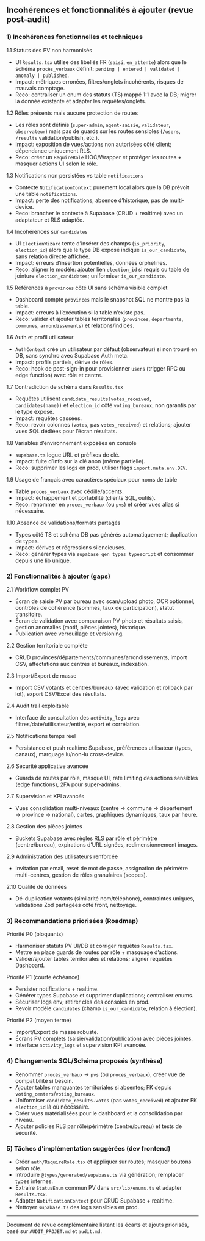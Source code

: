 ## Incohérences et fonctionnalités à ajouter (revue post-audit)

### 1) Incohérences fonctionnelles et techniques

1.1 Statuts des PV non harmonisés
- UI `Results.tsx` utilise des libellés FR (`saisi`, `en_attente`) alors que le schéma `procès_verbaux` définit: `pending | entered | validated | anomaly | published`.
- Impact: métriques erronées, filtres/onglets incohérents, risques de mauvais comptage.
- Reco: centraliser un enum des statuts (TS) mappé 1:1 avec la DB; migrer la donnée existante et adapter les requêtes/onglets.

1.2 Rôles présents mais aucune protection de routes
- Les rôles sont définis (`super-admin`, `agent-saisie`, `validateur`, `observateur`) mais pas de guards sur les routes sensibles (`/users`, `/results` validation/publish, etc.).
- Impact: exposition de vues/actions non autorisées côté client; dépendance uniquement RLS.
- Reco: créer un `RequireRole` HOC/Wrapper et protéger les routes + masquer actions UI selon le rôle.

1.3 Notifications non persistées vs table `notifications`
- Contexte `NotificationContext` purement local alors que la DB prévoit une table `notifications`.
- Impact: perte des notifications, absence d’historique, pas de multi-device.
- Reco: brancher le contexte à Supabase (CRUD + realtime) avec un adaptateur et RLS adaptée.

1.4 Incohérences sur `candidates`
- UI `ElectionWizard` tente d’insérer des champs (`is_priority`, `election_id`) alors que le type DB exposé indique `is_our_candidate`, sans relation directe affichée.
- Impact: erreurs d’insertion potentielles, données orphelines.
- Reco: aligner le modèle: ajouter lien `election_id` si requis ou table de jointure `election_candidates`; uniformiser `is_our_candidate`.

1.5 Références à `provinces` côté UI sans schéma visible complet
- Dashboard compte `provinces` mais le snapshot SQL ne montre pas la table. 
- Impact: erreurs à l’exécution si la table n’existe pas.
- Reco: valider et ajouter tables territoriales (`provinces`, `departments`, `communes`, `arrondissements`) et relations/indices.

1.6 Auth et profil utilisateur
- `AuthContext` crée un utilisateur par défaut (observateur) si non trouvé en DB, sans synchro avec Supabase Auth meta.
- Impact: profils partiels, dérive de rôles.
- Reco: hook de post-sign-in pour provisionner `users` (trigger RPC ou edge function) avec rôle et centre.

1.7 Contradiction de schéma dans `Results.tsx`
- Requêtes utilisent `candidate_results(votes_received, candidates(name))` et `election_id` côté `voting_bureaux`, non garantis par le type exposé.
- Impact: requêtes cassées.
- Reco: revoir colonnes (`votes`, pas `votes_received`) et relations; ajouter vues SQL dédiées pour l’écran résultats.

1.8 Variables d’environnement exposées en console
- `supabase.ts` logue URL et préfixes de clé.
- Impact: fuite d’info sur la clé anon (même partielle).
- Reco: supprimer les logs en prod, utiliser flags `import.meta.env.DEV`.

1.9 Usage de français avec caractères spéciaux pour noms de table
- Table `procès_verbaux` avec cédille/accents.
- Impact: échappement et portabilité (clients SQL, outils). 
- Reco: renommer en `proces_verbaux` (ou `pvs`) et créer vues alias si nécessaire.

1.10 Absence de validations/formats partagés
- Types côté TS et schéma DB pas générés automatiquement; duplication de types.
- Impact: dérives et régressions silencieuses.
- Reco: générer types via `supabase gen types typescript` et consommer depuis une lib unique.

### 2) Fonctionnalités à ajouter (gaps)

2.1 Workflow complet PV
- Écran de saisie PV par bureau avec scan/upload photo, OCR optionnel, contrôles de cohérence (sommes, taux de participation), statut transitoire.
- Écran de validation avec comparaison PV-photo et résultats saisis, gestion anomalies (motif, pièces jointes), historique.
- Publication avec verrouillage et versioning.

2.2 Gestion territoriale complète
- CRUD provinces/départements/communes/arrondissements, import CSV, affectations aux centres et bureaux, indexation.

2.3 Import/Export de masse
- Import CSV votants et centres/bureaux (avec validation et rollback par lot), export CSV/Excel des résultats.

2.4 Audit trail exploitable
- Interface de consultation des `activity_logs` avec filtres/date/utilisateur/entité, export et corrélation.

2.5 Notifications temps réel
- Persistance et push realtime Supabase, préférences utilisateur (types, canaux), marquage lu/non-lu cross-device.

2.6 Sécurité applicative avancée
- Guards de routes par rôle, masque UI, rate limiting des actions sensibles (edge functions), 2FA pour super-admins.

2.7 Supervision et KPI avancés
- Vues consolidation multi-niveaux (centre → commune → département → province → national), cartes, graphiques dynamiques, taux par heure.

2.8 Gestion des pièces jointes
- Buckets Supabase avec règles RLS par rôle et périmètre (centre/bureau), expirations d’URL signées, redimensionnement images.

2.9 Administration des utilisateurs renforcée
- Invitation par email, reset de mot de passe, assignation de périmètre multi-centres, gestion de rôles granulaires (scopes).

2.10 Qualité de données
- Dé-duplication votants (similarité nom/téléphone), contraintes uniques, validations Zod partagées côté front, nettoyage.

### 3) Recommandations priorisées (Roadmap)

Priorité P0 (bloquants)
- Harmoniser statuts PV UI/DB et corriger requêtes `Results.tsx`.
- Mettre en place guards de routes par rôle + masquage d’actions.
- Valider/ajouter tables territoriales et relations; aligner requêtes Dashboard.

Priorité P1 (courte échéance)
- Persister notifications + realtime.
- Générer types Supabase et supprimer duplications; centraliser enums.
- Sécuriser logs env; retirer clés des consoles en prod.
- Revoir modèle `candidates` (champ `is_our_candidate`, relation à élection).

Priorité P2 (moyen terme)
- Import/Export de masse robuste.
- Écrans PV complets (saisie/validation/publication) avec pièces jointes.
- Interface `activity_logs` et supervision KPI avancée.

### 4) Changements SQL/Schéma proposés (synthèse)
- Renommer `procès_verbaux` → `pvs` (ou `proces_verbaux`), créer vue de compatibilité si besoin.
- Ajouter tables manquantes territoriales si absentes; FK depuis `voting_centers`/`voting_bureaux`.
- Uniformiser `candidate_results.votes` (pas `votes_received`) et ajouter FK `election_id` là où nécessaire.
- Créer vues matérialisées pour le dashboard et la consolidation par niveau.
- Ajouter policies RLS par rôle/périmètre (centre/bureau) et tests de sécurité.

### 5) Tâches d’implémentation suggérées (dev frontend)
- Créer `auth/RequireRole.tsx` et appliquer sur routes; masquer boutons selon rôle.
- Introduire `@types/generated/supabase.ts` via génération; remplacer types internes.
- Extraire `StatusEnum` commun PV dans `src/lib/enums.ts` et adapter `Results.tsx`.
- Adapter `NotificationContext` pour CRUD Supabase + realtime.
- Nettoyer `supabase.ts` des logs sensibles en prod.

---
Document de revue complémentaire listant les écarts et ajouts priorisés, basé sur `AUDIT_PROJET.md` et `audit.md`.